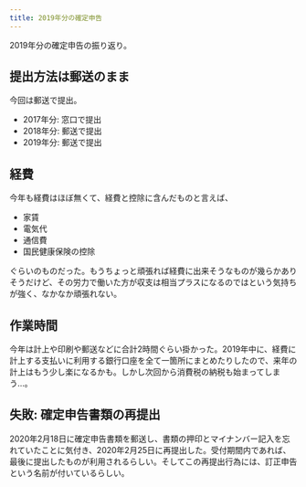 ```yaml
---
title: 2019年分の確定申告
---
```


2019年分の確定申告の振り返り。

## 提出方法は郵送のまま

今回は郵送で提出。

- 2017年分: 窓口で提出
- 2018年分: 郵送で提出
- 2019年分: 郵送で提出

## 経費

今年も経費はほぼ無くて、経費と控除に含んだものと言えば、

- 家賃
- 電気代
- 通信費
- 国民健康保険の控除

ぐらいのものだった。もうちょっと頑張れば経費に出来そうなものが幾らかありそうだけど、その労力で働いた方が収支は相当プラスになるのではという気持ちが強く、なかなか頑張れない。

## 作業時間

今年は計上や印刷や郵送などに合計2時間ぐらい掛かった。2019年中に、経費に計上する支払いに利用する銀行口座を全て一箇所にまとめたりしたので、来年の計上はもう少し楽になるかも。しかし次回から消費税の納税も始まってしまう…。

## 失敗: 確定申告書類の再提出

2020年2月18日に確定申告書類を郵送し、書類の押印とマイナンバー記入を忘れていたことに気付き、2020年2月25日に再提出した。受付期間内であれば、最後に提出したものが利用されるらしい。そしてこの再提出行為には、訂正申告という名前が付いているらしい。

